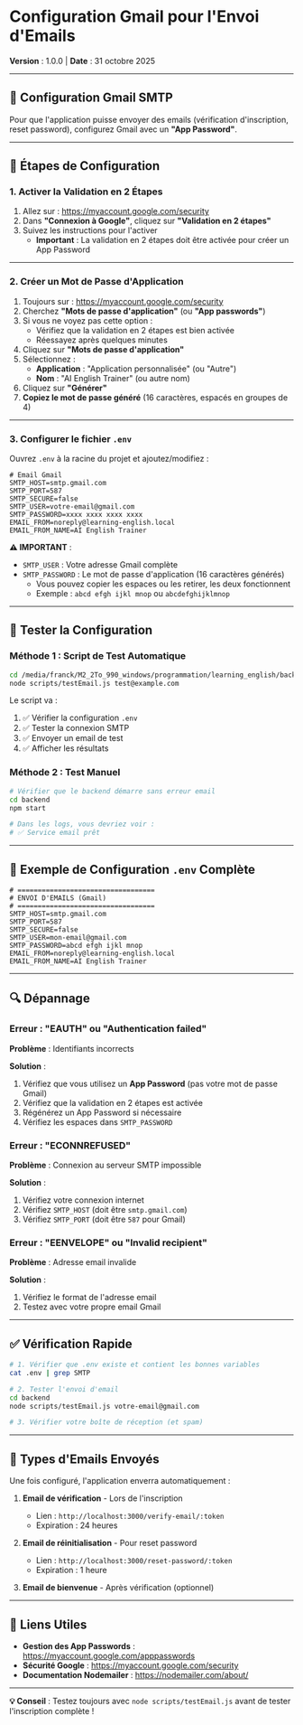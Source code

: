 # Configuration Gmail pour l'Envoi d'Emails

**Version** : 1.0.0 | **Date** : 31 octobre 2025

---

## 📧 Configuration Gmail SMTP

Pour que l'application puisse envoyer des emails (vérification d'inscription, reset password), configurez Gmail avec un **"App Password"**.

---

## 🔐 Étapes de Configuration

### 1. Activer la Validation en 2 Étapes

1. Allez sur : https://myaccount.google.com/security
2. Dans **"Connexion à Google"**, cliquez sur **"Validation en 2 étapes"**
3. Suivez les instructions pour l'activer
   - **Important** : La validation en 2 étapes doit être activée pour créer un App Password

---

### 2. Créer un Mot de Passe d'Application

1. Toujours sur : https://myaccount.google.com/security
2. Cherchez **"Mots de passe d'application"** (ou **"App passwords"**)
3. Si vous ne voyez pas cette option :
   - Vérifiez que la validation en 2 étapes est bien activée
   - Réessayez après quelques minutes
4. Cliquez sur **"Mots de passe d'application"**
5. Sélectionnez :
   - **Application** : "Application personnalisée" (ou "Autre")
   - **Nom** : "AI English Trainer" (ou autre nom)
6. Cliquez sur **"Générer"**
7. **Copiez le mot de passe généré** (16 caractères, espacés en groupes de 4)

---

### 3. Configurer le fichier `.env`

Ouvrez `.env` à la racine du projet et ajoutez/modifiez :

```env
# Email Gmail
SMTP_HOST=smtp.gmail.com
SMTP_PORT=587
SMTP_SECURE=false
SMTP_USER=votre-email@gmail.com
SMTP_PASSWORD=xxxx xxxx xxxx xxxx
EMAIL_FROM=noreply@learning-english.local
EMAIL_FROM_NAME=AI English Trainer
```

**⚠️ IMPORTANT** :
- `SMTP_USER` : Votre adresse Gmail complète
- `SMTP_PASSWORD` : Le mot de passe d'application (16 caractères générés)
  - Vous pouvez copier les espaces ou les retirer, les deux fonctionnent
  - Exemple : `abcd efgh ijkl mnop` ou `abcdefghijklmnop`

---

## 🧪 Tester la Configuration

### Méthode 1 : Script de Test Automatique

```bash
cd /media/franck/M2_2To_990_windows/programmation/learning_english/backend
node scripts/testEmail.js test@example.com
```

Le script va :
1. ✅ Vérifier la configuration `.env`
2. ✅ Tester la connexion SMTP
3. ✅ Envoyer un email de test
4. ✅ Afficher les résultats

### Méthode 2 : Test Manuel

```bash
# Vérifier que le backend démarre sans erreur email
cd backend
npm start

# Dans les logs, vous devriez voir :
# ✅ Service email prêt
```

---

## 📝 Exemple de Configuration `.env` Complète

```env
# ==================================
# ENVOI D'EMAILS (Gmail)
# ==================================
SMTP_HOST=smtp.gmail.com
SMTP_PORT=587
SMTP_SECURE=false
SMTP_USER=mon-email@gmail.com
SMTP_PASSWORD=abcd efgh ijkl mnop
EMAIL_FROM=noreply@learning-english.local
EMAIL_FROM_NAME=AI English Trainer
```

---

## 🔍 Dépannage

### Erreur : "EAUTH" ou "Authentication failed"

**Problème** : Identifiants incorrects

**Solution** :
1. Vérifiez que vous utilisez un **App Password** (pas votre mot de passe Gmail)
2. Vérifiez que la validation en 2 étapes est activée
3. Régénérez un App Password si nécessaire
4. Vérifiez les espaces dans `SMTP_PASSWORD`

### Erreur : "ECONNREFUSED"

**Problème** : Connexion au serveur SMTP impossible

**Solution** :
1. Vérifiez votre connexion internet
2. Vérifiez `SMTP_HOST` (doit être `smtp.gmail.com`)
3. Vérifiez `SMTP_PORT` (doit être `587` pour Gmail)

### Erreur : "EENVELOPE" ou "Invalid recipient"

**Problème** : Adresse email invalide

**Solution** :
1. Vérifiez le format de l'adresse email
2. Testez avec votre propre email Gmail

---

## ✅ Vérification Rapide

```bash
# 1. Vérifier que .env existe et contient les bonnes variables
cat .env | grep SMTP

# 2. Tester l'envoi d'email
cd backend
node scripts/testEmail.js votre-email@gmail.com

# 3. Vérifier votre boîte de réception (et spam)
```

---

## 📧 Types d'Emails Envoyés

Une fois configuré, l'application enverra automatiquement :

1. **Email de vérification** - Lors de l'inscription
   - Lien : `http://localhost:3000/verify-email/:token`
   - Expiration : 24 heures

2. **Email de réinitialisation** - Pour reset password
   - Lien : `http://localhost:3000/reset-password/:token`
   - Expiration : 1 heure

3. **Email de bienvenue** - Après vérification (optionnel)

---

## 🔗 Liens Utiles

- **Gestion des App Passwords** : https://myaccount.google.com/apppasswords
- **Sécurité Google** : https://myaccount.google.com/security
- **Documentation Nodemailer** : https://nodemailer.com/about/

---

**💡 Conseil** : Testez toujours avec `node scripts/testEmail.js` avant de tester l'inscription complète !

